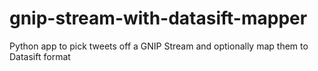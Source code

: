 # gnip-stream-with-datasift-mapper
Python app to pick tweets off a GNIP Stream and optionally map them to Datasift format
